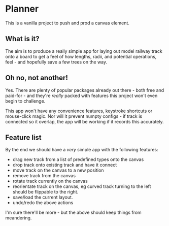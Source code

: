 # Planner

This is a vanilla project to push and prod a canvas element.

## What is it?

The aim is to produce a really simple app for laying out model railway track onto a board to get a feel of how lengths, radii, and potential operations, feel - and hopefully save a few trees on the way.

## Oh no, not another!

Yes. There are plenty of popular packages already out there - both free and paid-for - and they're _really_ packed with features this project won't even begin to challenge.

This app won't have any convenience features, keystroke shortcuts or mouse-click magic. Nor will it prevent numpty configs - if track is connected so it overlap, the app will be working if it records this accurately.

## Feature list

By the end we should have a _very_ simple app with the following features:

- drag new track from a list of predefined types onto the canvas
- drop track onto existing track and have it connect
- move track on the canvas to a new position
- remove track from the canvas
- rotate track currently on the canvas
- reorientate track on the canvas, eg curved track turning to the left should be flippable to the right.
- save/load the current layout.
- undo/redo the above actions

I'm sure there'll be more - but the above should keep things from meandering.
